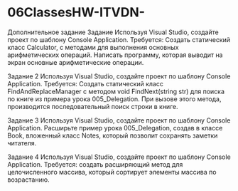# 06ClassesHW-ITVDN-

Дополнительное задание
Задание
Используя Visual Studio, создайте проект по шаблону Console Application.
Требуется:
Создать статический класс Calculator, с методами для выполнения основных арифметических
операций.
Написать программу, которая выводит на экран основные арифметические операции. 

Задание 2
Используя Visual Studio, создайте проект по шаблону Console Application.
Требуется:
Создать статический класс FindAndReplaceManager с методом void FindNext(string str) для
поиска по книге из примера урока 005_Delegation. При вызове этого метода, производится
последовательный поиск строки в книге.

Задание 3
Используя Visual Studio, создайте проект по шаблону Console Application.
Расширьте пример урока 005_Delegation, создав в классе Book, вложенный класс Notes, который
позволит сохранять заметки читателя.

Задание 4
Используя Visual Studio, создайте проект по шаблону Console Application.
Требуется: создать расширяющий метод для целочисленного массива, который сортирует элементы
массива по возрастанию. 

